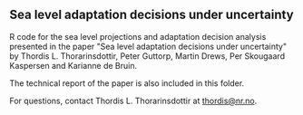 ## Sea level adaptation decisions under uncertainty

R code for the sea level projections and adaptation decision analysis presented in the paper "Sea level adaptation decisions under uncertainty" by Thordis L. Thorarinsdottir, Peter Guttorp, Martin Drews, Per Skougaard Kaspersen and Karianne de Bruin. 

The technical report of the paper is also included in this folder. 

For questions, contact Thordis L. Thorarinsdottir at thordis@nr.no. 
